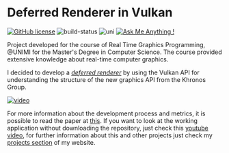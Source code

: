 # Deferred Renderer in Vulkan

[![GitHub license](https://img.shields.io/badge/license-MIT-brightgreen)](https://github.com/manuelpagliuca/Affine/blob/main/LICENSE)
![build-status](https://img.shields.io/badge/build-working-green)
![uni](https://img.shields.io/badge/university-project-blue)
[![Ask Me Anything !](https://img.shields.io/badge/Ask%20me-anything-1abc9c.svg)](mailto:pagliuca.manuel@gmail.com) 

Project developed for the course of Real Time Graphics Programming, @UNIMI for the Master's Degree in Computer Science.
The course provided extensive knowledge about real-time computer graphics.

I decided to develop a [*deferred renderer*](https://en.wikipedia.org/wiki/Deferred_shading) by using the Vulkan API for understanding the structure of the new graphics API from the Khronos Group.

[![video](https://manuelpagliuca.com/images/vulkan_proj.png)](https://www.youtube.com/watch?v=V7PxEpzkY1c&t=1s "Deferred Rendering with Vulkan - Real Time Graphics Programming Course, MSc @UNIMI, Milan")

For more information about the development process and metrics, it is possible to read the paper at [this](https://manuelpagliuca.com/files/DEFERRED_RENDERING___RTGP.pdf).
If you want to look at the working application without downloading the repository, just check this [youtube video](https://youtu.be/V7PxEpzkY1c), 
for further information about this and other projects just check my [projects section](https://manuelpagliuca.com/projects.html) of my website.
